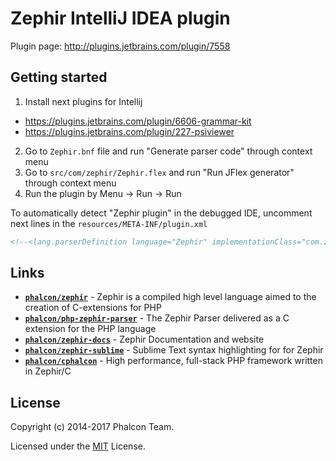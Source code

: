 # Zephir IntelliJ IDEA plugin

Plugin page: http://plugins.jetbrains.com/plugin/7558

## Getting started

1. Install next plugins for Intellij
  * https://plugins.jetbrains.com/plugin/6606-grammar-kit
  * https://plugins.jetbrains.com/plugin/227-psiviewer
2. Go to `Zephir.bnf` file and run "Generate parser code" through context menu
3. Go to `src/com/zephir/Zephir.flex` and run "Run JFlex generator" through context menu
4. Run the plugin by Menu -> Run -> Run

To automatically detect "Zephir plugin" in the debugged IDE, uncomment  next lines in the `resources/META-INF/plugin.xml`

```xml
<!--<lang.parserDefinition language="Zephir" implementationClass="com.zephir.ZephirParserDefinition"/>-->
```

## Links

+ [**`phalcon/zephir`**](https://github.com/phalcon/zephir) - Zephir is a compiled high level language aimed to the creation of C-extensions for PHP
+ [**`phalcon/php-zephir-parser`**](https://github.com/phalcon/php-zephir-parser) - The Zephir Parser delivered as a C extension for the PHP language
+ [**`phalcon/zephir-docs`**](https://github.com/phalcon/zephir-docs) - Zephir Documentation and website
+ [**`phalcon/zephir-sublime`**](https://github.com/phalcon/zephir-sublime) - Sublime Text syntax highlighting for for Zephir
+ [**`phalcon/cphalcon`**](https://github.com/phalcon/cphalcon) - High performance, full-stack PHP framework written in Zephir/C

## License

Copyright (c) 2014-2017 Phalcon Team.

Licensed under the [MIT](LICENSE) License.

